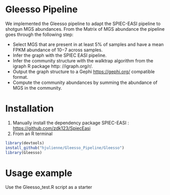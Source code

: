 # Gleesso Pipeline



We implemented the Gleesso pipeline to adapt the SPIEC-EASI pipeline to shotgun MGS abundances. From the Matrix of MGS abundance the pipeline goes through the following step:

* Select MGS that are present in at least 5% of samples and have a mean FPKM abundance of 10−7 across samples. 
* Infer the graph with the SPIEC EASI pipeline. 
* Infer the community structure with the walktrap algorithm from the igraph R package http: //igraph.org/r/. 
* Output the graph structure to a Gephi https://gephi.org/ compatible format.
* Compute the community abundances by summing the abundance of MGS in the community.


# Installation

1. Manually install the dependency package SPIEC-EASI : https://github.com/zdk123/SpiecEasi
2. From an R terminal
```r
library(devtools)
install_github("hjulienne/Gleesso_Pipeline/Gleesso")
library(Gleesso)
```

# Usage example

Use the Gleesso_test.R script as a starter
